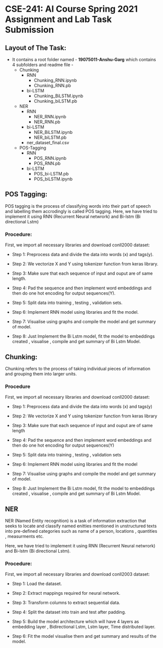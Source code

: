 # CSE-241: AI Course Spring 2021 Assignment and Lab Task Submission

## Layout of The Task:

* It contains a root folder named - **19075011-Anshu-Garg** which contains 4 subfolders and readme file -
    * Chunking
        * RNN
            * Chunking_RNN.ipynb
            * Chunking_RNN.pb
        * bi-LSTM
            * Chunking_BiLSTM.ipynb
            * Chunking_biLSTM.pb
    * NER
        * RNN
            * NER_RNN.ipynb
            * NER_RNN.pb
        * bi-LSTM
            * NER_BiLSTM.ipynb
            * NER_biLSTM.pb
        * ner_dataset_final.csv
    * POS-Tagging
        * RNN
            * POS_RNN.ipynb
            * POS_RNN.pb
        * bi-LSTM
            * POS_bi-LSTM.pb
            * POS_biLSTM.ipynb

## POS Tagging:

POS tagging is the process of classifying words into their part of speech and labelling them accrodingly is called POS tagging.
Here, we have tried to implement it using RNN (Recurrent Neural netwrork) and Bi-lstm (Bi directional Lstm)

### Procedure:

First, we import all necessary libraries and download conll2000 dataset:

* Step 1: Preprocess data and divide the data into words (x) and tags(y).

* Step 2: We vectorize X and Y using tokenizer function from keras library.

* Step 3: Make sure that each sequence of input and ouput are of same length.

* Step 4: Pad the sequence and then implement word embeddings and then do one hot encoding for output sequences(Y).

* Step 5: Split data into training , testing , validation sets.

* Step 6: Implement RNN model using libraries and fit the model.

* Step 7: Visualise using graphs and compile the model and get summary of model.

* Step 8: Just Implement the Bi Lstm model, fit the model to embeddings created , visualise , compile and get summary of Bi Lstm Model.

## Chunking:
Chunking refers to the process of taking individual pieces of information and grouping them into larger units.

### Procedure

First, we import all necessary libraries and download conll2000 dataset:

* Step 1: Preprocess data and divide the data into words (x) and tags(y)

* Step 2: We vectorize X and Y using tokenizer function from keras library

* Step 3: Make sure that each sequence of input and ouput are of same length

* Step 4: Pad the sequence and then implement word embeddings and then do one hot encoding for output sequences(Y)

* Step 5: Split data into training , testing , validation sets

* Step 6: Implement RNN model using libraries and fit the model

* Step 7: Visualise using graphs and compile the model and get summary of model.

* Step 8: Just Implement the Bi Lstm model, fit the model to embeddings created , visualise , compile and get summary of Bi Lstm Model.


## NER

NER (Named Entity recognition) is a task of information extraction that seeks to locate and classify named enitties mentioned in unstructured texts into pre-defined categories such as name of a person, locations , quantities , measurments etc.

Here, we have tried to implement it using RNN (Recurrent Neural netwrork) and Bi-lstm (Bi directional Lstm).

### Procedure:

First, we import all necessary libraries and download conll2003 dataset:

* Step 1: Load the dataset.

* Step 2: Extract mappings required for neural network.

* Step 3: Transform columns to extract sequential data.

* Step 4: Split the dataset into train and test after padding.

* Step 5: Build the model architecture which will have 4 layers as embedding layer , Bidirectional Lstm, Lstm layer, Time distributed layer.

* Step 6: Fit the model visualise them and get summary and results of the model.
